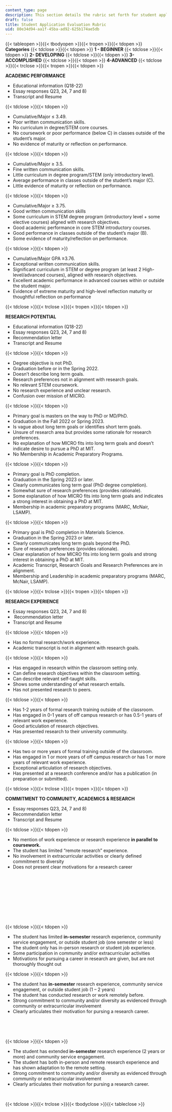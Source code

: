 ```yaml
---
content_type: page
description: This section details the rubric set forth for student application evaluations.
draft: false
title: Student Application Evaluation Rubric
uid: 80e34d94-aa1f-45ba-ad92-625b174ae5db
---
```

{{< tableopen >}}{{< tbodyopen >}}{{< tropen >}}{{< tdopen >}}
**Categories**
{{< tdclose >}}{{< tdopen >}}
**1 - BEGINNER**
{{< tdclose >}}{{< tdopen >}}
**2- DEVELOPING**
{{< tdclose >}}{{< tdopen >}}
**3-ACCOMPLISHED**
{{< tdclose >}}{{< tdopen >}}
**4-ADVANCED**
{{< tdclose >}}{{< trclose >}}{{< tropen >}}{{< tdopen >}}

**ACADEMIC PERFORMANCE**

- Educational information (Q18-22)
- Essay responses Q23, 24, 7 and 8)
- Transcript and Resume

{{< tdclose >}}{{< tdopen >}}

- Cumulative/Major ≤ 3.49.
- Poor written communication skills.
- No curriculum in degree/STEM core courses.
- No coursework or poor performance (below C) in classes outside of the student’s major.
- No evidence of maturity or reflection on performance.

{{< tdclose >}}{{< tdopen >}}

- Cumulative/Major ≥ 3.5.
- Fine written communication skills.
- Little curriculum in degree program/STEM (only introductory level).
- Average performance in classes outside of the student’s major (C).
- Little evidence of maturity or reflection on performance.

{{< tdclose >}}{{< tdopen >}}

- Cumulative/Major ≥ 3.75.
- Good written communication skills
- Some curriculum in STEM degree program (introductory level + some elective courses) aligned with research objectives.
- Good academic performance in core STEM introductory courses.
- Good performance in classes outside of the student’s major (B).
- Some evidence of maturity/reflection on performance.

{{< tdclose >}}{{< tdopen >}}

- Cumulative/Major GPA ≥3.76.
- Exceptional written communication skills.
- Significant curriculum in STEM or degree program (at least 2 High-level/advanced courses), aligned with research objectives.
- Excellent academic performance in advanced courses within or outside the student major.
- Evidence of extreme maturity and high-level reflection maturity or thoughtful reflection on performance

{{< tdclose >}}{{< trclose >}}{{< tropen >}}{{< tdopen >}}

**RESEARCH POTENTIAL**

- Educational information (Q18-22)
- Essay responses Q23, 24, 7 and 8)
- Recommendation letter
- Transcript and Resume

{{< tdclose >}}{{< tdopen >}}

- Degree objective is not PhD.
- Graduation before or in the Spring 2022.
- Doesn’t describe long term goals.
- Research preferences not in alignment with research goals.
- No relevant STEM coursework.
- No research experience and unclear research.
- Confusion over mission of MICRO.

{{< tdclose >}}{{< tdopen >}}

- Primary goal is masters on the way to PhD or MD/PhD.
- Graduation in the Fall 2022 or Spring 2023.
- Is vague about long term goals or identifies short term goals.
- Unsure of research area but provides some rationale for research preferences.
- No explanation of how MICRO fits into long term goals and doesn’t indicate desire to pursue a PhD at MIT.
- No Membership in Academic Preparatory Programs.

{{< tdclose >}}{{< tdopen >}}

- Primary goal is PhD completion.
- Graduation in the Spring 2023 or later.
- Clearly communicates long term goal (PhD degree completion).
- Somewhat sure of research preferences (provides rationale).
- Some explanation of how MICRO fits into long term goals and indicates a strong interest in obtaining a PhD at MIT.
- Membership in academic preparatory programs (MARC, McNair, LSAMP).

{{< tdclose >}}{{< tdopen >}}

- Primary goal is PhD completion in Materials Science.
- Graduation in the Spring 2023 or later.
- Clearly communicates long term goals beyond the PhD.
- Sure of research preferences (provides rationale).
- Clear explanation of how MICRO fits into long term goals and strong interest in obtaining a PhD at MIT.
- Academic Transcript, Research Goals and Research Preferences are in alignment.
- Membership and Leadership in academic preparatory programs (MARC, McNair, LSAMP).

{{< tdclose >}}{{< trclose >}}{{< tropen >}}{{< tdopen >}}

**RESEARCH EXPERIENCE**

- Essay responses Q23, 24, 7 and 8)
-  Recommendation letter
- Transcript and Resume

{{< tdclose >}}{{< tdopen >}}

- Has no formal research/work experience.
- Academic transcript is not in alignment with research goals.

{{< tdclose >}}{{< tdopen >}}

- Has engaged in research within the classroom setting only.
- Can define research objectives within the classroom setting.
- Can describe relevant self-taught skills.
- Shows some understanding of what research entails.
- Has not presented research to peers.

{{< tdclose >}}{{< tdopen >}}

- Has 1-2 years of formal research training outside of the classroom.
- Has engaged in 0-1 years of off campus research or has 0.5-1 years of relevant work experience.
- Good articulation of research objectives.
- Has presented research to their university community.

{{< tdclose >}}{{< tdopen >}}

- Has two or more years of formal training outside of the classroom.
- Has engaged in 1 or more years of off campus research or has 1 or more years of relevant work experience.
- Exceptional articulation of research objectives.
- Has presented at a research conference and/or has a publication (in preparation or submitted).

{{< tdclose >}}{{< trclose >}}{{< tropen >}}{{< tdopen >}}

**COMMITMENT TO COMMUNITY, ACADEMICS & RESEARCH**

- Essay responses Q23, 24, 7 and 8)
- Recommendation letter
- Transcript and Resume

{{< tdclose >}}{{< tdopen >}}

- No mention of work experience or research experience **in parallel to coursework.**
- The student has limited “remote research” experience.
- No involvement in extracurricular activities or clearly defined commitment to diversity
- Does not present clear motivations for a research career

 

 

 

 

 

{{< tdclose >}}{{< tdopen >}}

- The student has limited **in-semester** research experience, community service engagement, or outside student job (one semester or less)
- The student only has in-person research or student job experience.
- Some participation in community and/or extracurricular activities
- Motivations for pursuing a career in research are given, but are not thoroughly thought out 

{{< tdclose >}}{{< tdopen >}}

- The student has **in-semester** research experience, community service engagement, or outside student job (1 – 2 years)
- The student has conducted research or work remotely before.
- Strong commitment to community and/or diversity as evidenced through community or extracurricular involvement
- Clearly articulates their motivation for pursing a research career.   

 

 

{{< tdclose >}}{{< tdopen >}}

- The student has extended **in-semester** research experience (2 years or more) and community service engagement.
- The student has both in-person and remote research experience and has shown adaptation to the remote setting.
- Strong commitment to community and/or diversity as evidenced through community or extracurricular involvement
- Clearly articulates their motivation for pursing a research career. 

 

{{< tdclose >}}{{< trclose >}}{{< tbodyclose >}}{{< tableclose >}}